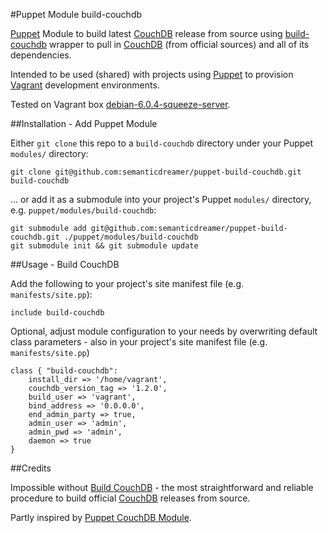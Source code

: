 #Puppet Module build-couchdb

[Puppet][puppet] Module to build latest [CouchDB][couchdb] release from source using [build-couchdb][build-couchdb] wrapper to pull in [CouchDB][couchdb] (from official sources) and all of its dependencies.

Intended to be used (shared) with projects using [Puppet][puppet] to provision [Vagrant][vagrant] development environments.

Tested on Vagrant box [debian-6.0.4-squeeze-server][debian-6.0.4-squeeze-server].

##Installation - Add Puppet Module

Either `git clone` this repo to a `build-couchdb` directory under your Puppet `modules/` directory:

    git clone git@github.com:semanticdreamer/puppet-build-couchdb.git build-couchdb

... or add it as a submodule into your project's Puppet `modules/` directory, e.g. `puppet/modules/build-couchdb`:

	git submodule add git@github.com:semanticdreamer/puppet-build-couchdb.git ./puppet/modules/build-couchdb
	git submodule init && git submodule update

##Usage - Build CouchDB

Add the following to your project's site manifest file (e.g. `manifests/site.pp`):

    include build-couchdb

Optional, adjust module configuration to your needs by overwriting default class parameters - also in your project's site manifest file (e.g. `manifests/site.pp`)

    class { "build-couchdb":
        install_dir => '/home/vagrant',
        couchdb_version_tag => '1.2.0',
        build_user => 'vagrant',
        bind_address => '0.0.0.0',
        end_admin_party => true,
        admin_user => 'admin',
        admin_pwd => 'admin',
        daemon => true
    }

##Credits

Impossible without [Build CouchDB][build-couchdb] - the most straightforward and reliable procedure to build official [CouchDB][couchdb] releases from source.

Partly inspired by [Puppet CouchDB Module][puppet-module-couchdb].

[puppet]: http://projects.puppetlabs.com/projects/puppet "Puppet"
[vagrant]: http://vagrantup.com/ "Vagrant"
[couchdb]: http://couchdb.apache.org/ "CouchDB"
[build-couchdb]: https://github.com/iriscouch/build-couchdb "Build CouchDB"
[puppet-module-couchdb]: https://github.com/Benjamin-Ds/puppet-module-couchdb "Puppet CouchDB Module"
[debian-6.0.4-squeeze-server]: https://github.com/semanticdreamer/veewee-vagrant-box-definitions "debian-6.0.4-squeeze-server"